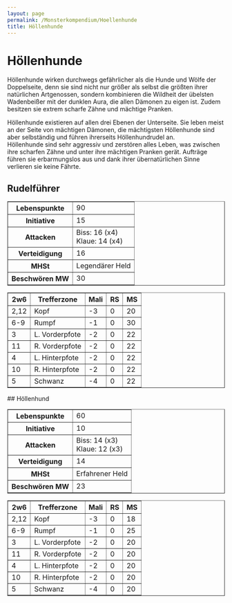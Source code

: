 ```yaml
---
layout: page
permalink: /Monsterkompendium/Hoellenhunde
title: Höllenhunde
---
```


# Höllenhunde

Höllenhunde wirken durchwegs gefährlicher als die Hunde und Wölfe der Doppelseite, denn sie sind nicht nur größer als selbst die größten ihrer natürlichen Artgenossen, sondern kombinieren die Wildheit der übelsten Wadenbeißer mit der dunklen Aura, die allen Dämonen zu eigen ist. Zudem besitzen sie extrem scharfe Zähne und mächtige Pranken.

Höllenhunde existieren auf allen drei Ebenen der Unterseite. Sie leben meist an der Seite von mächtigen Dämonen, die mächtigsten Höllenhunde sind aber selbständig und führen ihrerseits Höllenhundrudel an.<br />Höllenhunde sind sehr aggressiv und zerstören alles Leben, was zwischen ihre scharfen Zähne und unter ihre mächtigen Pranken gerät. Aufträge führen sie erbarmungslos aus und dank ihrer übernatürlichen Sinne verlieren sie keine Fährte.

## Rudelführer

<table border="1" cellpadding="1" cellspacing="1"><tbody><tr><th>Lebenspunkte</th><td>90</td></tr><tr><th>Initiative</th><td>15</td></tr><tr><th>Attacken</th><td>Biss: 16 (x4)<br />Klaue: 14 (x4)</td></tr><tr><th>Verteidigung</th><td>16</td></tr><tr><th>MHSt</th><td>Legendärer Held</td></tr><tr><th>Beschwören MW</th><td>30</td></tr></tbody></table>
<table border="1" cellpadding="1" cellspacing="1"><thead><tr><th>2w6</th><th>Trefferzone</th><th>Mali</th><th>RS</th><th>MS</th></tr></thead><tbody><tr><td>2,12</td><td>Kopf</td><td>-3</td><td>0</td><td>20</td></tr><tr><td>6-9</td><td>Rumpf</td><td>-1</td><td>0</td><td>30</td></tr><tr><td>3</td><td>L. Vorderpfote</td><td>-2</td><td>0</td><td>22</td></tr><tr><td>11</td><td>R. Vorderpfote</td><td>-2</td><td>0</td><td>22</td></tr><tr><td>4</td><td>L. Hinterpfote</td><td>-2</td><td>0</td><td>22</td></tr><tr><td>10</td><td>R. Hinterpfote</td><td>-2</td><td>0</td><td>22</td></tr><tr><td>5</td><td>Schwanz</td><td>-4</td><td>0</td><td>22</td></tr></tbody></table>
## Höllenhund

<table border="1" cellpadding="1" cellspacing="1"><tbody><tr><th>Lebenspunkte</th><td>60</td></tr><tr><th>Initiative</th><td>10</td></tr><tr><th>Attacken</th><td>Biss: 14 (x3)<br />Klaue: 12 (x3)</td></tr><tr><th>Verteidigung</th><td>14</td></tr><tr><th>MHSt</th><td>Erfahrener Held</td></tr><tr><th>Beschwören MW</th><td>23</td></tr></tbody></table>
<table border="1" cellpadding="1" cellspacing="1"><thead><tr><th>2w6</th><th>Trefferzone</th><th>Mali</th><th>RS</th><th>MS</th></tr></thead><tbody><tr><td>2,12</td><td>Kopf</td><td>-3</td><td>0</td><td>18</td></tr><tr><td>6-9</td><td>Rumpf</td><td>-1</td><td>0</td><td>25</td></tr><tr><td>3</td><td>L. Vorderpfote</td><td>-2</td><td>0</td><td>20</td></tr><tr><td>11</td><td>R. Vorderpfote</td><td>-2</td><td>0</td><td>20</td></tr><tr><td>4</td><td>L. Hinterpfote</td><td>-2</td><td>0</td><td>20</td></tr><tr><td>10</td><td>R. Hinterpfote</td><td>-2</td><td>0</td><td>20</td></tr><tr><td>5</td><td>Schwanz</td><td>-4</td><td>0</td><td>20</td></tr></tbody></table>
